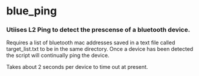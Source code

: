 # blue_ping
### Utiises L2 Ping to detect the prescense of a bluetooth device.

Requires a list of bluetooth mac addresses saved in a text file called target_list.txt to be in the same directory.
Once a device has been detected the script will continually ping the device. 

Takes about 2 seconds per device to time out at present. 
